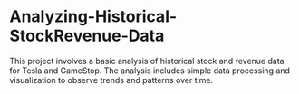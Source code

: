 # Analyzing-Historical-StockRevenue-Data

This project involves a basic analysis of historical stock and revenue data for Tesla and GameStop. The analysis includes simple data processing and visualization to observe trends and patterns over time.

